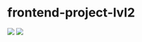 # frontend-project-lvl2
<a href="https://codeclimate.com/github/spkgdru/frontend-project-lvl2/maintainability"><img src="https://api.codeclimate.com/v1/badges/ccca368e196480b72023/maintainability" /></a>
<a href="https://codeclimate.com/github/spkgdru/frontend-project-lvl2/test_coverage"><img src="https://api.codeclimate.com/v1/badges/ccca368e196480b72023/test_coverage" /></a>

